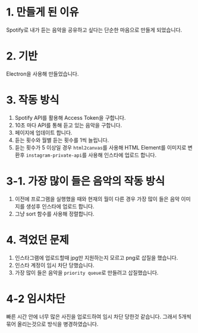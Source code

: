 # 1. 만들게 된 이유

Spotify로 내가 듣는 음악을 공유하고 싶다는 단순한 마음으로 만들게 되었습니다.

# 2. 기반

Electron을 사용해 만들었습니다.

# 3. 작동 방식

1. Spotify API를 활용해 Access Token을 구합니다.
2. 10초 마다 API를 통해 듣고 있는 음악을 구합니다.
3. 페이지에 업데이트 합니다.
4. 듣는 횟수와 월별 듣는 횟수를 1씩 늘립니다.
5. 듣는 횟수가 5 이상일 경우 `html2canvas`를 사용해 HTML Element를 이미지로 변환후 `instagram-private-api`를 사용해 인스타에 업로드 합니다.

# 3-1. 가장 많이 들은 음악의 작동 방식

1. 이전에 프로그램을 실행했을 때와 현재의 월이 다른 경우 가장 많이 들은 음악 이미지를 생성후 인스타에 업로드 합니다.
2. 그냥 sort 함수를 사용해 정렬합니다.

# 4. 격었던 문제

1. 인스타그램에 업로드할때 jpg만 지원하는지 모르고 png로 삽질을 했습니다.
2. 인스타 계정이 임시 차단 당했습니다.
3. 가장 많이 들은 음악을 `priority queue`로 만들려고 삽질했습니다.

# 4-2 임시차단

빠른 시간 안에 너무 많은 사진을 업로드하여 임시 차단 당한것 같습니다. 그래서 5개씩 묶어 올리는것으로 방식을 병경하였습니다.
